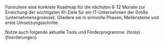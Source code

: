 Formuliere eine konkrete Roadmap für die nächsten 6-12 Monate zur Erreichung der wichtigsten KI-Ziele für ein IT-Unternehmen der Größe {unternehmensgroesse}.
Gliedere sie in sinnvolle Phasen, Meilensteine und erste Umsetzungsschritte.

Nutze auch folgende aktuelle Tools und Förderprogramme:
{tools}
{foerderungen}